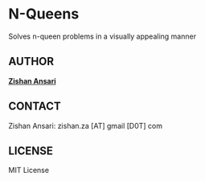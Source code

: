 # N-Queens
Solves n-queen problems in a visually appealing manner
## AUTHOR
**[Zishan Ansari](http://github.com/zansari2)**
## CONTACT
Zishan Ansari: zishan.za [AT] gmail [D0T] com
## LICENSE
MIT License


